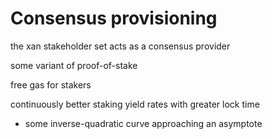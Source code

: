# Consensus provisioning

the xan stakeholder set acts as a consensus provider

some variant of proof-of-stake

free gas for stakers

continuously better staking yield rates with greater lock time
- some inverse-quadratic curve approaching an asymptote